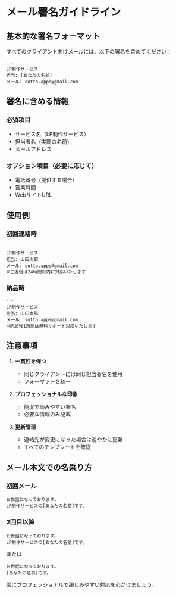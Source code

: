 # メール署名ガイドライン

## 基本的な署名フォーマット

すべてのクライアント向けメールには、以下の署名を含めてください：

```
---
LP制作サービス
担当: [あなたの名前]
メール: sutto.apps@gmail.com
```

## 署名に含める情報

### 必須項目
- サービス名（LP制作サービス）
- 担当者名（実際の名前）
- メールアドレス

### オプション項目（必要に応じて）
- 電話番号（提供する場合）
- 営業時間
- WebサイトURL

## 使用例

### 初回連絡時
```
---
LP制作サービス
担当: 山田太郎
メール: sutto.apps@gmail.com
※ご返信は24時間以内に対応いたします
```

### 納品時
```
---
LP制作サービス
担当: 山田太郎
メール: sutto.apps@gmail.com
※納品後1週間は無料サポート対応いたします
```

## 注意事項

1. **一貫性を保つ**
   - 同じクライアントには同じ担当者名を使用
   - フォーマットを統一

2. **プロフェッショナルな印象**
   - 簡潔で読みやすい署名
   - 必要な情報のみ記載

3. **更新管理**
   - 連絡先が変更になった場合は速やかに更新
   - すべてのテンプレートを確認

## メール本文での名乗り方

### 初回メール
```
お世話になっております。
LP制作サービスの[あなたの名前]です。
```

### 2回目以降
```
お世話になっております。
LP制作サービスの[あなたの名前]です。
```
または
```
お世話になっております。
[あなたの名前]です。
```

常にプロフェッショナルで親しみやすい対応を心がけましょう。